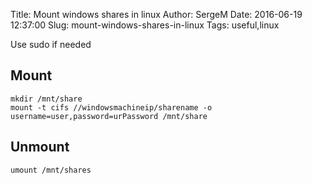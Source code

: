 Title: Mount windows shares in linux
Author: SergeM
Date: 2016-06-19 12:37:00
Slug: mount-windows-shares-in-linux
Tags: useful,linux


Use sudo if needed
## Mount
```
mkdir /mnt/share
mount -t cifs //windowsmachineip/sharename -o username=user,password=urPassword /mnt/share
```

## Unmount

```
umount /mnt/shares
```